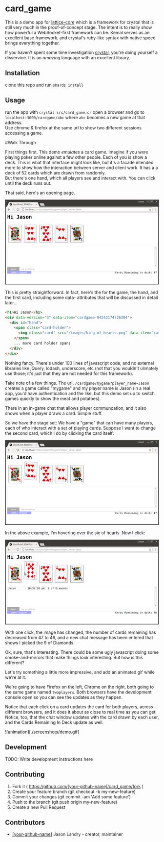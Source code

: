 # card_game

This is a demo app for [lattice-core]() which is a framework for crystal that is still
very much in the proof-of-concept stage.  The intent is to really show how powerful
a WebSocket-first framework can be.  Kemal serves as an excellent base framework, and
crystal's ruby-like syntax with native speed brings everything together.

If you haven't spent some time investigation [crystal](crystal-lang.org), you're doing
yourself a disservice.  It is an _amazing_ language with an excellent library.

## Installation

clone this repo and run `shards install` 

## Usage

run the app with `crystal src/card_game.cr`
open a browser and go to `localhost:3000/cardgame/abc`
where `abc` becomes a new game at that address.  
Use chrome & firefox at the same url to show two different sessions accessing a game.

#Walk Through

First things first.  This demo _emulates_ a card game.  Imagine if you were playing poker
online against a few other people. Each of you is show a deck.  This is what that interface
might look like, but it's a facade intended more to show how the interaction between server
and client work.  It has a a deck of 52 cards which are drawn from randomly.  
But there's one hand, which all players see and interact with.  You can click until the deck
runs out.

That said, here's an opening page.

![hand](./screenshots/cg1.png)

This is pretty straightforward.  In fact, here's the for the game, the hand, and the first
card, including some data- attributes that will be discussed in detail later...

```html
<h1>Hi Jason</h1>
<div data-version="3" data-item="cardgame-94243174726304">
  <div id="hand">
    <span class="card-holder">
      <img class="card" src="/images/king_of_hearts.png" data-item="cardgame-94243174726304-card-0" data-track="click">
    </span>
    ... more card holder spans
  </div>
</div>

```

Nothing fancy.  There's under 100 lines of javascript code, and no external libraries like
jQuery, lodash, underscore, etc (not that you wouldn't ulimately use those; it's just that 
they are not needed for this framework).

Take note of a few things.  The url, `/cardgame/mygame?player_name=Jason` creates a game 
called "mygame" and my player name is Jason (in a real app, you'd have authentication and the
like, but this demo set up to switch games quickly to show the meat and potatoes).

There in an in-game chat that allows player communcation, and it also shows when a player
draws a card.  Simple stuff.

So we have the stage set:  We have a "game" that can have many players, each of who interact with
a set of playing cards.   Suppose I want to change the second card, which I do by clicking the
card itself:

![hand](./screenshots/cg2.png)

In the above example, I'm hovering over the six of hearts.  Now I click:

![hand](./screenshots/cg3.png)

With one click, the image has changed, the number of cards remaining has decreased from 47 to 46,
and a new chat message has been entered that shows I picked the 9 of Diamonds.

Ok, sure, that's interesting.  There could be some ugly javascript doing some smoke-and-mirrors
that make things _look_ interesting.  But how is this different?

Let's try something a little more impressive, and add an animated gif while we're at it.

We're going to have Firefox on the left, Chrome on the right, both going to the same game named
`twoplayers`.  Both browsers have the development console open so you can see the updates as
they happen.

Notice that each click on a card updates the card for both players, across different browsers, 
and it does it about as close to real time as you can get.  Notice, too, that the chat window
updates with the card drawn by each user, and the Cards Remaining In Deck update as well.

![animation][./screenshots/demo.gif]






## Development

TODO: Write development instructions here

## Contributing

1. Fork it ( https://github.com/[your-github-name]/card_game/fork )
2. Create your feature branch (git checkout -b my-new-feature)
3. Commit your changes (git commit -am 'Add some feature')
4. Push to the branch (git push origin my-new-feature)
5. Create a new Pull Request

## Contributors

- [[your-github-name]](https://github.com/[your-github-name]) Jason Landry - creator, maintainer
